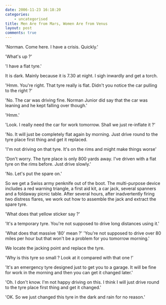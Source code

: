 ```yaml
---
date: 2006-11-23 16:18:20
categories:
    - uncategorised
title: Men Are from Mars, Women Are from Venus
layout: post
comments: true
---
```

'Norman. Come here. I have a crisis. Quickly.'

'What's up ?'

'I have a flat tyre.'

It is dark. Mainly because it is 7.30 at night. I sigh inwardly and get
a torch.

'Hmm. You're right. That tyre really is flat. Didn't you notice the car
pulling to the right ?'

'No. The car was driving fine. Norman Junior did say that the car was
leaning and he kept falling over though.'

'Hmm.'

'Look. I really need the car for work tomorrow. Shall we just re-inflate
it ?'

'No. It will just be completely flat again by morning. Just drive round
to the tyre place first thing and get it replaced.

'I'm not driving on that tyre. It's on the rims and might make things
worse'

'Don't worry. The tyre place is only 800 yards away. I've driven with a
flat tyre on the rims before. Just drive slowly.'

'No. Let's put the spare on.'

So we get a Swiss army penknife out of the boot. The multi-purpose
device includes a red warning triangle, a first aid kit, a car jack,
several spanners and a foldaway picnic table. After several hours, after
inadvertently firing two distress flares, we work out how to assemble
the jack and extract the spare tyre.

'What does that yellow sticker say ?'

'It's a temporary tyre. You're not supposed to drive long distances
using it.'

'What does that massive '80' mean ?' 'You're not supposed to drive over
80 miles per hour but that won't be a problem for you tomorrow
morning.'

We locate the jacking point and replace the tyre.

'Why is this tyre so small ? Look at it compared with that one !'

'It's an emergency tyre designed just to get you to a garage. It will be
fine for work in the morning and then you can get it changed later.'

'Oh. I don't know. I'm not happy driving on this. I think I will just
drive round to the tyre place first thing and get it changed.'

'OK. So we just changed this tyre in the dark and rain for no reason.'

